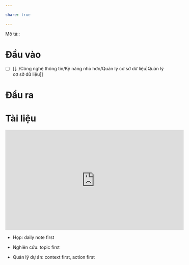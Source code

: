 ---  
share: true  
---  
Mô tả::  
# Đầu vào  
- [ ] [[../Công nghệ thông tin/Kỹ năng nhỏ hơn/Quản lý cơ sở dữ liệu|Quản lý cơ sở dữ liệu]]  
# Đầu ra  
# Tài liệu  
<iframe width="560" height="315" src="https://www.youtube.com/embed/AtdAAD47aQY" title="YouTube video player" frameborder="0" allow="accelerometer; autoplay; clipboard-write; encrypted-media; gyroscope; picture-in-picture" allowfullscreen></iframe>  
  
- Họp: daily note first   
- Nghiên cứu: topic first   
- Quản lý dự án: context first, action first  
